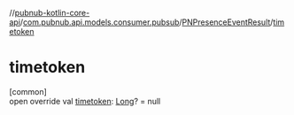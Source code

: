 //[pubnub-kotlin-core-api](../../../index.md)/[com.pubnub.api.models.consumer.pubsub](../index.md)/[PNPresenceEventResult](index.md)/[timetoken](timetoken.md)

# timetoken

[common]\
open override val [timetoken](timetoken.md): [Long](https://kotlinlang.org/api/core/kotlin-stdlib/kotlin/-long/index.html)? = null
